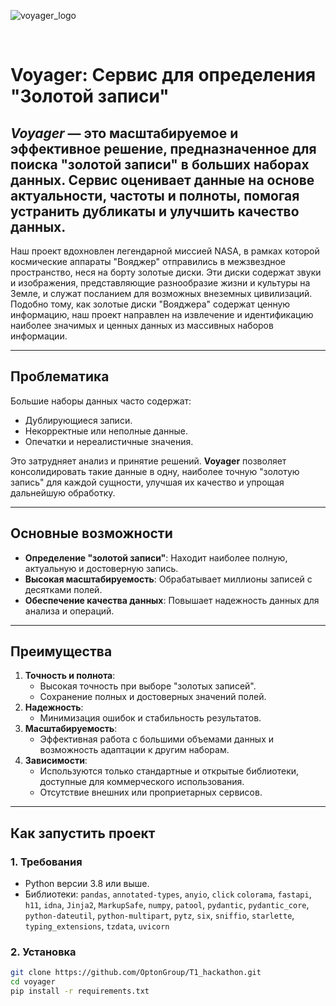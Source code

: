 
![voyager_logo](https://github.com/user-attachments/assets/b2abcbbf-693a-453e-a023-961b849fed9a)


﻿
# Voyager: Сервис для определения "Золотой записи"
*Voyager* — это масштабируемое и эффективное решение, предназначенное для поиска "золотой записи" в больших наборах данных. Сервис оценивает данные на основе актуальности, частоты и полноты, помогая устранить дубликаты и улучшить качество данных.
---
Наш проект вдохновлен легендарной миссией NASA, в рамках которой космические аппараты "Вояджер" отправились в межзвездное пространство, неся на борту золотые диски. Эти диски содержат звуки и изображения, представляющие разнообразие жизни и культуры на Земле, и служат посланием для возможных внеземных цивилизаций. 
Подобно тому, как золотые диски "Вояджера" содержат ценную информацию, наш проект направлен на извлечение и идентификацию наиболее значимых и ценных данных из массивных наборов информации.

---

## Проблематика

Большие наборы данных часто содержат:
- Дублирующиеся записи.
- Некорректные или неполные данные.
- Опечатки и нереалистичные значения.

Это затрудняет анализ и принятие решений. **Voyager** позволяет консолидировать такие данные в одну, наиболее точную "золотую запись" для каждой сущности, улучшая их качество и упрощая дальнейшую обработку.

---

## Основные возможности
- **Определение "золотой записи"**: Находит наиболее полную, актуальную и достоверную запись.
- **Высокая масштабируемость**: Обрабатывает миллионы записей с десятками полей.
- **Обеспечение качества данных**: Повышает надежность данных для анализа и операций.

---

## Преимущества
1. **Точность и полнота**:
   - Высокая точность при выборе "золотых записей".
   - Сохранение полных и достоверных значений полей.
2. **Надежность**:
   - Минимизация ошибок и стабильность результатов.
3. **Масштабируемость**:
   - Эффективная работа с большими объемами данных и возможность адаптации к другим наборам.
4. **Зависимости**:
   - Используются только стандартные и открытые библиотеки, доступные для коммерческого использования.
   - Отсутствие внешних или проприетарных сервисов.

---

## Как запустить проект

### 1. **Требования**
   - Python версии 3.8 или выше.
   - Библиотеки: `pandas`, `annotated-types`, `anyio`, `click`
`colorama`,
`fastapi`,
`h11`,
`idna`,
`Jinja2`,
`MarkupSafe`,
`numpy`,
`patool`,
`pydantic`,
`pydantic_core`,
`python-dateutil`,
`python-multipart`,
`pytz`,
`six`,
`sniffio`,
`starlette`,
`typing_extensions`,
`tzdata`,
`uvicorn`

### 2. **Установка**
   ```bash
   git clone https://github.com/OptonGroup/T1_hackathon.git
   cd voyager
   pip install -r requirements.txt
